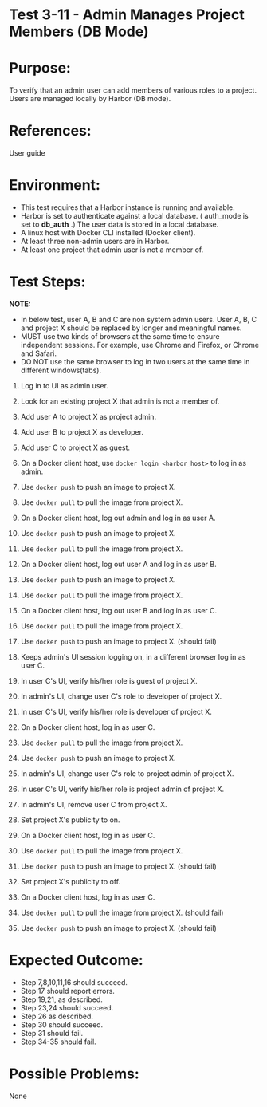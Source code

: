 Test 3-11 - Admin Manages Project Members (DB Mode)
=======

# Purpose:

To verify that an admin user can add members of various roles to a project. Users are managed locally by Harbor (DB mode).

# References:
User guide

# Environment:
* This test requires that a Harbor instance is running and available.
* Harbor is set to authenticate against a local database. ( auth_mode is set to **db_auth** .) The user data is stored in a local database.
* A linux host with Docker CLI installed (Docker client).
* At least three non-admin users are in Harbor.
* At least one project that admin user is not a member of.

# Test Steps:

**NOTE:**
* In below test, user A, B and C are non system admin users. User A, B, C and project X should be replaced by longer and meaningful names.
* MUST use two kinds of browsers at the same time to ensure independent sessions. For example, use Chrome and Firefox, or Chrome and Safari.
* DO NOT use the same browser to log in two users at the same time in different windows(tabs).

1. Log in to UI as admin user.
2. Look for an existing project X that admin is not a member of.
3. Add user A to project X as project admin.
4. Add user B to project X as developer.
5. Add user C to project X as guest.
6. On a Docker client host, use `docker login <harbor_host>` to log in as admin.
7. Use `docker push` to push an image to project X.
8. Use `docker pull` to pull the image from project X.
9. On a Docker client host, log out admin and log in as user A.
10. Use `docker push` to push an image to project X.
11. Use `docker pull` to pull the image from project X.

12. On a Docker client host, log out user A and log in as user B.
13. Use `docker push` to push an image to project X.
14. Use `docker pull` to pull the image from project X.
15. On a Docker client host, log out user B and log in as user C.
16. Use `docker pull` to pull the image from project X.
17. Use `docker push` to push an image to project X. (should fail)

18. Keeps admin's UI session logging on, in a different browser log in as user C.
19. In user C's UI, verify his/her role is guest of project X.
20. In admin's UI, change user C's role to developer of project X.
21. In user C's UI, verify his/her role is developer of project X.
22. On a Docker client host, log in as user C.
23. Use `docker pull` to pull the image from project X.
24. Use `docker push` to push an image to project X.
25. In admin's UI, change user C's role to project admin of project X.
26. In user C's UI, verify his/her role is project admin of project X.

27. In admin's UI, remove user C from project X.
28. Set project X's publicity to on.
29. On a Docker client host, log in as user C.
30. Use `docker pull` to pull the image from project X.
31. Use `docker push` to push an image to project X. (should fail)
32. Set project X's publicity to off.
33. On a Docker client host, log in as user C.
34. Use `docker pull` to pull the image from project X. (should fail)
35. Use `docker push` to push an image to project X. (should fail)

# Expected Outcome:

* Step 7,8,10,11,16 should succeed.
* Step 17 should report errors.
* Step 19,21, as described.
* Step 23,24 should succeed.
* Step 26 as described.
* Step 30 should succeed.
* Step 31 should fail.
* Step 34-35 should fail.

# Possible Problems:
None